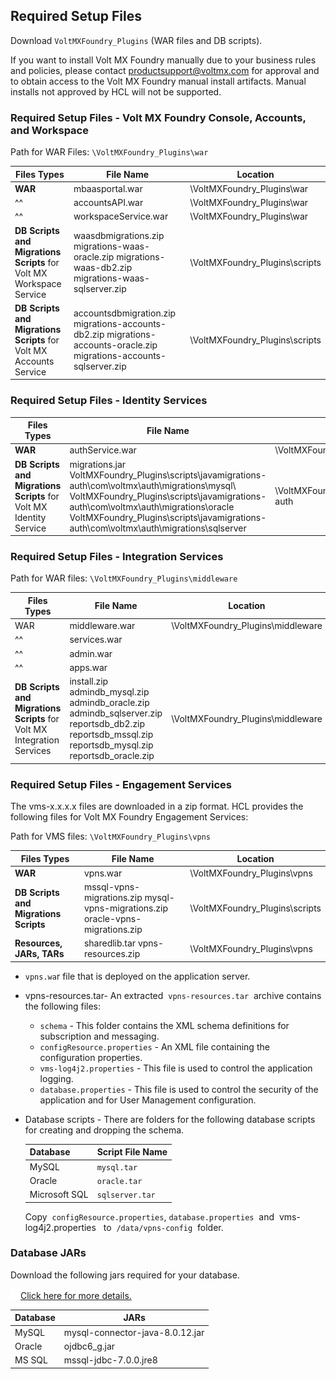                              

Required Setup Files
--------------------

Download `VoltMXFoundry_Plugins` (WAR files and DB scripts).

If you want to install Volt MX Foundry manually due to your business rules and policies, please contact [productsupport@voltmx.com](mailto:productsupport@voltmx.com) for approval and to obtain access to the Volt MX Foundry manual install artifacts. Manual installs not approved by HCL will not be supported.

### Required Setup Files - Volt MX Foundry Console, Accounts, and Workspace

Path for WAR Files: `\VoltMXFoundry_Plugins\war`

  
| Files Types | File Name | Location |
| --- | --- | --- |
| **WAR** | mbaasportal.war | \\VoltMXFoundry\_Plugins\\war |
|^^| accountsAPI.war | \\VoltMXFoundry\_Plugins\\war |
|^^| workspaceService.war | \\VoltMXFoundry\_Plugins\\war |
| **DB Scripts and Migrations Scripts** for Volt MX Workspace Service | waasdbmigrations.zip migrations-waas-oracle.zip migrations-waas-db2.zip migrations-waas-sqlserver.zip | \\VoltMXFoundry\_Plugins\\scripts |
| **DB Scripts and Migrations Scripts** for Volt MX Accounts Service | accountsdbmigration.zip migrations-accounts-db2.zip migrations-accounts-oracle.zip migrations-accounts-sqlserver.zip | \\VoltMXFoundry\_Plugins\\scripts |

### Required Setup Files - Identity Services

  
| Files Types | File Name | Location |
| --- | --- | --- |
| **WAR** | authService.war | \\VoltMXFoundry\_Plugins\\war |
| **DB Scripts and Migrations Scripts** for Volt MX Identity Service | migrations.jar VoltMXFoundry\_Plugins\\scripts\\javamigrations-auth\\com\\voltmx\\auth\\migrations\\mysql\\ VoltMXFoundry\_Plugins\\scripts\\javamigrations-auth\\com\\voltmx\\auth\\migrations\\oracle VoltMXFoundry\_Plugins\\scripts\\javamigrations-auth\\com\\voltmx\\auth\\migrations\\sqlserver | \\VoltMXFoundry\_Plugins\\scripts\\javamigrations-auth |

### Required Setup Files - Integration Services

Path for WAR files: `\VoltMXFoundry_Plugins\middleware`

  
| Files Types | File Name | Location |
| --- | --- | --- |
| WAR | middleware.war | \\VoltMXFoundry\_Plugins\\middleware |
|^^| services.war |
|^^| admin.war |
|^^| apps.war |
| **DB Scripts and Migrations Scripts** for Volt MX Integration Services | install.zip admindb\_mysql.zip admindb\_oracle.zip admindb\_sqlserver.zip reportsdb\_db2.zip reportsdb\_mssql.zip reportsdb\_mysql.zip reportsdb\_oracle.zip | \\VoltMXFoundry\_Plugins\\middleware |

### Required Setup Files - Engagement Services

The vms-x.x.x.x files are downloaded in a zip format. HCL provides the following files for Volt MX Foundry Engagement Services:

Path for VMS files: `\VoltMXFoundry_Plugins\vpns`

  
| Files Types | File Name | Location |
| --- | --- | --- |
| **WAR** | vpns.war | \\VoltMXFoundry\_Plugins\\vpns |
| **DB Scripts and Migrations Scripts** | mssql-vpns-migrations.zip mysql-vpns-migrations.zip oracle-vpns-migrations.zip | \\VoltMXFoundry\_Plugins\\scripts |
| **Resources, JARs, TARs** | sharedlib.tar vpns-resources.zip | \\VoltMXFoundry\_Plugins\\vpns |

*   `vpns.wa`r file that is deployed on the application server.
*   vpns-resources.tar\- An extracted  `vpns-resources.tar`  archive contains the following files:
    *   `schema` \- This folder contains the XML schema definitions for subscription and messaging.
    *   `configResource.properties` - An XML file containing the configuration properties.
    *   `vms-log4j2.properties` - This file is used to control the application logging.
    *   `database.properties` - This file is used to control the security of the application and for User Management configuration.
*   Database scripts - There are folders for the following database scripts for creating and dropping the schema.
    
    | Database | Script File Name |
    | --- | --- |
    | MySQL | `mysql.tar` |
    | Oracle | `oracle.tar` |
    | Microsoft SQL | `sqlserver.tar` |
    
    Copy  `configResource.properties`, `database.properties`  and  vms-log4j2.properties   to  `/data/vpns-config`  folder.
    

### Database JARs

Download the following jars required for your database.

[![Closed](../Skins/Default/Stylesheets/Images/transparent.gif)Click here for more details.](javascript:void(0);)

  
| Database | JARs |
| --- | --- |
| MySQL | mysql-connector-java-8.0.12.jar |
| Oracle | ojdbc6\_g.jar |
| MS SQL | mssql-jdbc-7.0.0.jre8 |
